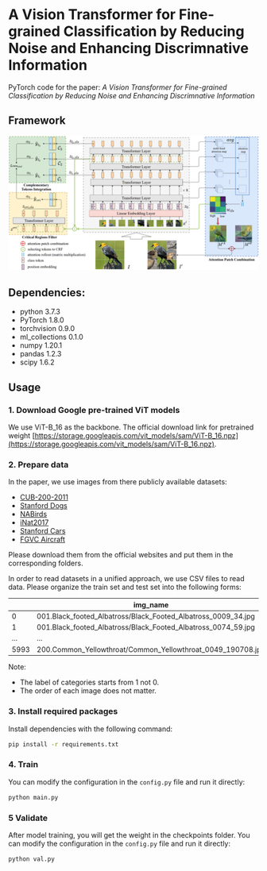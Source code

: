 # A Vision Transformer for Fine-grained Classification by Reducing Noise and Enhancing Discrimnative Information

PyTorch code for the paper:  *A Vision Transformer for Fine-grained Classification by Reducing Noise and Enhancing Discrimnative Information*

## Framework

![framework of ACC-ViT](./framework.png)

## Dependencies:

+ python 3.7.3
+ PyTorch 1.8.0
+ torchvision 0.9.0
+ ml_collections 0.1.0
+ numpy 1.20.1
+ pandas 1.2.3
+ scipy 1.6.2

## Usage

### 1. Download Google pre-trained ViT models

We use ViT-B_16 as the backbone. The official download link for pretrained weight [https://storage.googleapis.com/vit_models/sam/ViT-B_16.npz](https://storage.googleapis.com/vit_models/sam/ViT-B_16.npz).

### 2. Prepare data

In the paper, we use images from there publicly available datasets:

+ [CUB-200-2011](http://www.vision.caltech.edu/visipedia/CUB-200-2011.html)
+ [Stanford Dogs](http://vision.stanford.edu/aditya86/ImageNetDogs/)
+ [NABirds](http://dl.allaboutbirds.org/nabirds)
+ [iNat2017](https://github.com/visipedia/inat_comp/tree/master/2017)
+ [Stanford Cars](https://ai.stanford.edu/~jkrause/cars/car_dataset.html)
+ [FGVC Aircraft](https://www.robots.ox.ac.uk/~vgg/data/fgvc-aircraft/)

Please download them from the official websites and put them in the corresponding folders.

In order to read datasets in a unified approach, we use CSV files to read data. Please organize the train set and test set into the following forms:

|      | img_name                                                     | label |
| ---- | ------------------------------------------------------------ | ----- |
| 0    | 001.Black_footed_Albatross/Black_Footed_Albatross_0009_34.jpg | 1     |
| 1    | 001.Black_footed_Albatross/Black_Footed_Albatross_0074_59.jpg | 1     |
| ...  | ...                                                          | ...   |
| 5993 | 200.Common_Yellowthroat/Common_Yellowthroat_0049_190708.jpg  | 200   |

Note:

- The label of categories starts from 1 not 0.
- The order of each image does not matter.

### 3. Install required packages

Install dependencies with the following command:

```bash
pip install -r requirements.txt
```

### 4. Train

You can modify the configuration in the `config.py` file and run it directly:

```bash
python main.py
```

### 5 Validate

After model training, you will get the weight in the checkpoints folder. You can modify the configuration in  the `config.py` file and run it directly:

```bash
python val.py
```



